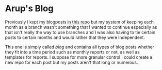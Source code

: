 # Arup's Blog

Previously I kept my blogposts [in this repo](https://github.com/ArupSen/blogpost-templates) but my system of keeping each month as a branch wasn't something that I wanted to continue especially as that isn't really the way to use branches and I was also having to tie certain posts to certain months and would rather that they were independent.

This one is simply called *blog* and contains all types of blog posts whether they fit into a time period such as monthly reports or not, as well as templates for reports. I suppose for more granular control I could create a new repo for each post but my posts aren't that long or numerous.
